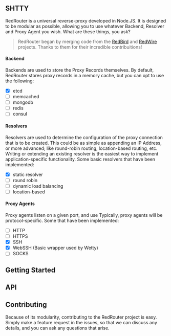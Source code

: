 ## SHTTY


RedRouter is a universal reverse-proxy developed in Node.JS.  It is designed to be modular as possible, allowing you to use whatever Backend, Resolver and Proxy Agent you wish.  What are these things, you ask?

> RedRouter began by merging code from the [RedBird](https://github.com/OptimalBits/redbird) and [RedWire](https://github.com/metocean/redwire) projects.  Thanks to them for their incredible contribuitions!

#### Backend
Backends are used to store the Proxy Records themselves.  By default, RedRouter stores proxy records in a memory cache, but you can opt to use the following:
- [X] etcd
- [ ] memcached
- [ ] mongodb
- [ ] redis
- [ ] consul

#### Resolvers
Resolvers are used to determine the configuration of the proxy connection that is to be created.  This could be as simple as appending an IP Address, or more advanced; like round-robin routing, location-based routing, etc. Writing or extending an existing resolver is the easiest way to implement application-specific functionality. Some basic resolvers that have been implemented:
- [X] static resolver
- [ ] round robin
- [ ] dynamic load balancing
- [ ] location-based

#### Proxy Agents
Proxy agents listen on a given port, and use  Typically, proxy agents will be protocol-specific. Some that have been implemented:
- [ ] HTTP
- [ ] HTTPS
- [X] SSH
- [X] WebSSH (Basic wrapper used by Wetty)
- [ ] SOCKS

## Getting Started

## API

## Contributing
Because of its modularity, contributing to the RedRouter project is easy.  Simply make a feature request in the issues, so that we can discuss any details, and you can ask any questions that arise.
